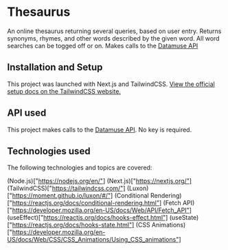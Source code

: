 # Thesaurus 

An online thesaurus returning several queries, based on user entry. 
Returns synonyms, rhymes, and other words described by the given word.
All word searches can be togged off or on.
Makes calls to the [Datamuse API]("https://www.datamuse.com/api/")

## Installation and Setup

This project was launched with Next.js and TailwindCSS. [View the official setup 
docs on the TailwindCSS website.]("https://tailwindcss.com/docs/guides/nextjs")

## API used

This project makes calls to the [Datamuse API]("https://www.datamuse.com/api/"). No key is required.

## Technologies used

The following technologies and topics are covered:

(Node.js)["https://nodejs.org/en/"]
(Next.js)["https://nextjs.org/"]
(TailwindCSS)["https://tailwindcss.com/"]
(Luxon)["https://moment.github.io/luxon/#/"]
(Conditional Rendering)["https://reactjs.org/docs/conditional-rendering.html"]
(Fetch API)["https://developer.mozilla.org/en-US/docs/Web/API/Fetch_API"]
(useEffect)["https://reactjs.org/docs/hooks-effect.html"]
(useState)["https://reactjs.org/docs/hooks-state.html"]
(CSS Animations)["https://developer.mozilla.org/en-US/docs/Web/CSS/CSS_Animations/Using_CSS_animations"]
